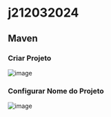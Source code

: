 # j212032024

## Maven

### Criar Projeto

![image](https://github.com/javajdk2023/j212032024/assets/130251409/6f07f9da-c392-411f-ac7b-174b562f452a)

### Configurar Nome do Projeto

![image](https://github.com/javajdk2023/j212032024/assets/130251409/669fb850-7191-411d-a326-ddba1671828d)

